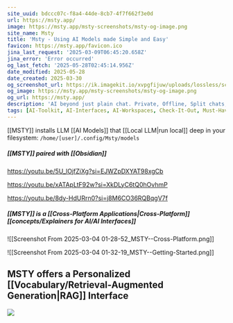 ```yaml
---
site_uuid: bdccc07c-f8a4-44de-8cb7-4f7f662f3e0d
url: https://msty.app/
image: https://msty.app/msty-screenshots/msty-og-image.png
site_name: Msty
title: 'Msty - Using AI Models made Simple and Easy'
favicon: https://msty.app/favicon.ico
jina_last_request: '2025-03-09T06:45:20.658Z'
jina_error: 'Error occurred'
og_last_fetch: '2025-05-28T02:45:14.956Z'
date_modified: 2025-05-28
date_created: 2025-03-30
og_screenshot_url: https://ik.imagekit.io/xvpgfijuw/uploads/lossless/screenshots/20250528_MSTY_og_screenshot.jpeg
og_image: https://msty.app/msty-screenshots/msty-og-image.png
og_url: https://msty.app/
description: 'AI beyond just plain chat. Private, Offline, Split chats, Branching, Concurrent chats, Web Search, RAG, Prompts Library, Vapor Mode, and more. Perfect LM Studio, Jan AI, and Perplexity alternative. Use models from Open AI, Deepseek, Claude, Ollama, and HuggingFace in a unified interface.'
tags: [AI-Toolkit, AI-Interfaces, AI-Workspaces, Check-It-Out, Must-Have, Desktop-App]
---
```


[[MSTY]] installs LLM [[AI Models]] that [[Local LLM|run local]] deep in your filesystem:
`/home/[user]/.config/Msty/models`


##### [[MSTY]] paired with [[Obsidian]]


https://youtu.be/5U_lOjfZiXg?si=EJWZpDXYAT98xgCb

https://youtu.be/xATApLtF92w?si=XkDLyC6tQ0hOvhmP

https://youtu.be/8dy-HdURrn0?si=j8M6CO36RQBqgV7f
##### [[MSTY]] is a [[Cross-Platform Applications|Cross-Platform]] [[concepts/Explainers for AI/AI Interfaces]]

![[Screenshot From 2025-03-04 01-28-52_MSTY--Cross-Platform.png]]

![[Screenshot From 2025-03-04 01-32-19_MSTY--Getting-Started.png]]

## MSTY offers a Personalized [[Vocabulary/Retrieval-Augmented Generation|RAG]] Interface

![](https://i.imgur.com/JrYsxmt.png)
